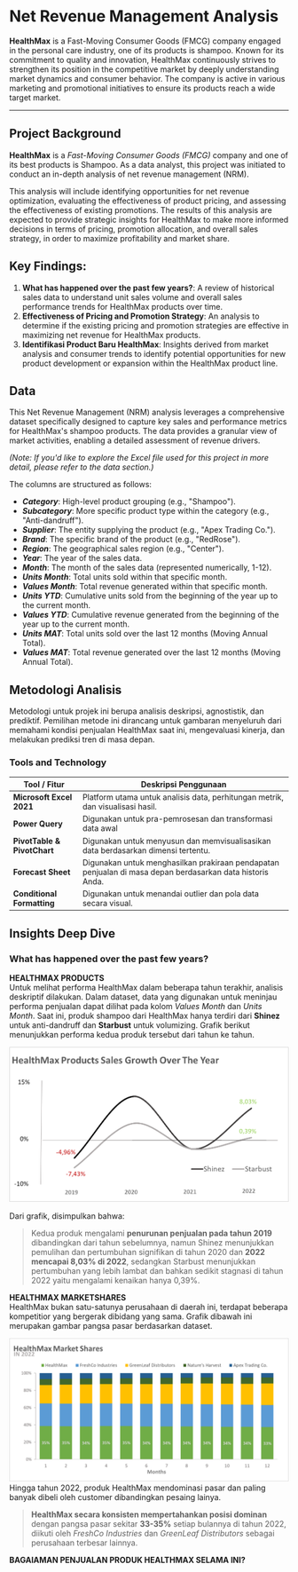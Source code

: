 # Net Revenue Management Analysis

**HealthMax** is a Fast-Moving Consumer Goods (FMCG) company engaged in the personal care industry, one of its products is shampoo. Known for its commitment to quality and innovation, HealthMax continuously strives to strengthen its position in the competitive market by deeply understanding market dynamics and consumer behavior. The company is active in various marketing and promotional initiatives to ensure its products reach a wide target market.

---

## Project Background  

**HealthMax** is a *Fast-Moving Consumer Goods (FMCG)* company and one of its best products is Shampoo. As a data analyst, this project was initiated to conduct an in-depth analysis of net revenue management (NRM).   

This analysis will include identifying opportunities for net revenue optimization, evaluating the effectiveness of product pricing, and assessing the effectiveness of existing promotions. The results of this analysis are expected to provide strategic insights for HealthMax to make more informed decisions in terms of pricing, promotion allocation, and overall sales strategy, in order to maximize profitability and market share. 

## Key Findings:
1. **What has happened over the past few years?**: A review of historical sales data to understand unit sales volume and overall sales performance trends for HealthMax products over time.   
2. **Effectiveness of Pricing and Promotion Strategy**: An analysis to determine if the existing pricing and promotion strategies are effective in maximizing net revenue for HealthMax products. 
3. **Identifikasi Product Baru HealthMax**: Insights derived from market analysis and consumer trends to identify potential opportunities for new product development or expansion within the HealthMax product line.


## Data
This Net Revenue Management (NRM) analysis leverages a comprehensive dataset specifically designed to capture key sales and performance metrics for HealthMax's shampoo products. The data provides a granular view of market activities, enabling a detailed assessment of revenue drivers. 

*(Note: If you'd like to explore the Excel file used for this project in more detail, please refer to the data section.)* 

The columns are structured as follows:
- ***Category***: High-level product grouping (e.g., "Shampoo").
- ***Subcategory***: More specific product type within the category (e.g., "Anti-dandruff").
- ***Supplier***: The entity supplying the product (e.g., "Apex Trading Co.").
- ***Brand***: The specific brand of the product (e.g., "RedRose").
- ***Region***: The geographical sales region (e.g., "Center").
- ***Year***: The year of the sales data.
- ***Month***: The month of the sales data (represented numerically, 1-12).
- ***Units Month***: Total units sold within that specific month.
- ***Values Month***: Total revenue generated within that specific month.
- ***Units YTD***: Cumulative units sold from the beginning of the year up to the current month.
- ***Values YTD***: Cumulative revenue generated from the beginning of the year up to the current month.
- ***Units MAT***: Total units sold over the last 12 months (Moving Annual Total).
- ***Values MAT***: Total revenue generated over the last 12 months (Moving Annual Total).

## Metodologi Analisis
Metodologi untuk projek ini berupa analisis deskripsi, agnostistik, dan prediktif. Pemilihan metode ini dirancang untuk gambaran menyeluruh dari memahami kondisi penjualan HealthMax saat ini, mengevaluasi kinerja, dan melakukan prediksi tren di masa depan.

### Tools and Technology
| Tool / Fitur            | Deskripsi Penggunaan                                                                 |
|-------------------------|--------------------------------------------------------------------------------------|
| **Microsoft Excel 2021**     | Platform utama untuk analisis data, perhitungan metrik, dan visualisasi hasil.      |
| **Power Query**     | Digunakan untuk pra-pemrosesan dan transformasi data awal      |
| **PivotTable & PivotChart** | Digunakan untuk menyusun dan memvisualisasikan data berdasarkan dimensi tertentu.   |
| **Forecast Sheet**      | Digunakan untuk menghasilkan prakiraan pendapatan penjualan di masa depan berdasarkan data historis Anda.             |
| **Conditional Formatting** | Digunakan untuk menandai outlier dan pola data secara visual.                     |



## Insights Deep Dive 
### What has happened over the past few years?
**HEALTHMAX PRODUCTS**   
Untuk melihat performa HealthMax dalam beberapa tahun terakhir, analisis deskriptif dilakukan. Dalam dataset, data yang digunakan untuk meninjau performa penjualan dapat dilihat pada kolom *Values Month* dan *Units Month*. Saat ini, produk shampoo dari HealthMax hanya terdiri dari **Shinez** untuk anti-dandruff dan **Starbust** untuk volumizing. Grafik berikut menunjukkan performa kedua produk tersebut dari tahun ke tahun.

![HealthMax Products trends](./img/HealthMaxProductsTrends.png)   

Dari grafik, disimpulkan bahwa:
> Kedua produk mengalami **penurunan penjualan pada tahun 2019** dibandingkan dari tahun sebelumnya, namun Shinez menunjukkan pemulihan dan pertumbuhan signifikan di tahun 2020 dan **2022 mencapai 8,03% di 2022**, sedangkan Starbust menunjukkan pertumbuhan yang lebih lambat dan bahkan sedikit stagnasi di tahun 2022 yaitu mengalami kenaikan hanya 0,39%.

**HEALTHMAX MARKETSHARES**   
HealthMax bukan satu-satunya perusahaan di daerah ini, terdapat beberapa kompetitior yang bergerak dibidang yang sama. Grafik dibawah ini merupakan gambar pangsa pasar berdasarkan dataset.   

![HealthMax MarketShares](./img/HealthMax_MarketShares.png)   
Hingga tahun 2022, produk HealthMax mendominasi pasar dan paling banyak dibeli oleh customer dibandingkan pesaing lainya.   
> **HealthMax secara konsisten mempertahankan posisi dominan** dengan pangsa pasar sekitar **33-35%** setiap bulannya di tahun 2022, diikuti oleh *FreshCo Industries* dan *GreenLeaf Distributors* sebagai perusahaan terbesar lainnya.


**BAGAIAMAN PENJUALAN PRODUK HEALTHMAX SELAMA INI?**   
